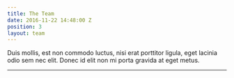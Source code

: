 ```yaml
---
title: The Team
date: 2016-11-22 14:48:00 Z
position: 3
layout: team
---
```


Duis mollis, est non commodo luctus, nisi erat porttitor ligula, eget lacinia odio sem nec elit. Donec id elit non mi porta gravida at eget metus.

---
